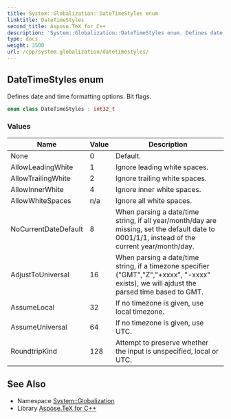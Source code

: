```yaml
---
title: System::Globalization::DateTimeStyles enum
linktitle: DateTimeStyles
second_title: Aspose.TeX for C++
description: 'System::Globalization::DateTimeStyles enum. Defines date and time formatting options. Bit flags in C++.'
type: docs
weight: 3500
url: /cpp/system.globalization/datetimestyles/
---
```

## DateTimeStyles enum


Defines date and time formatting options. Bit flags.

```cpp
enum class DateTimeStyles : int32_t
```

### Values

| Name | Value | Description |
| --- | --- | --- |
| None | 0 | Default. |
| AllowLeadingWhite | 1 | Ignore leading white spaces. |
| AllowTrailingWhite | 2 | Ignore trailing white spaces. |
| AllowInnerWhite | 4 | Ignore inner white spaces. |
| AllowWhiteSpaces | n/a | Ignore all white spaces. |
| NoCurrentDateDefault | 8 | When parsing a date/time string, if all year/month/day are missing, set the default date to 0001/1/1, instead of the current year/month/day. |
| AdjustToUniversal | 16 | When parsing a date/time string, if a timezone specifier ("GMT","Z","+xxxx", "-xxxx" exists), we will ajdust the parsed time based to GMT. |
| AssumeLocal | 32 | If no timezone is given, use local timezone. |
| AssumeUniversal | 64 | If no timezone is given, use UTC. |
| RoundtripKind | 128 | Attempt to preserve whether the input is unspecified, local or UTC. |

## See Also

* Namespace [System::Globalization](../)
* Library [Aspose.TeX for C++](../../)
